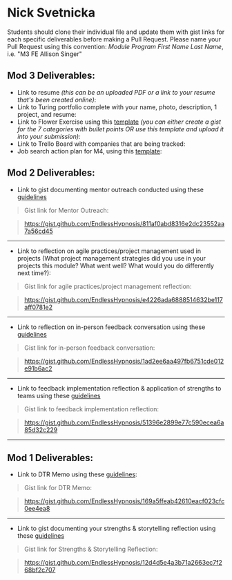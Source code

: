 # Nick Svetnicka

Students should clone their individual file and update them with gist links for each specific deliverables before making a Pull Request. Please name your Pull Request using this convention: *Module Program First Name Last Name*, i.e. "M3 FE Allison Singer"

## Mod 3 Deliverables:

* Link to resume *(this can be an uploaded PDF or a link to your resume that's been created online)*: 
* Link to Turing portfolio complete with your name, photo, description, 1 project, and resume:
* Link to Flower Exercise using this [template](https://github.com/turingschool/career-development-curriculum/blob/master/files/Career%20Unit%20-%20The%20Flower%20Diagram.pdf) *(you can either create a gist for the 7 categories with bullet points OR use this template and upload it into your submission):*
* Link to Trello Board with companies that are being tracked: 
* Job search action plan for M4, using this [template](https://github.com/turingschool/career-development-curriculum/blob/master/module_three/mod_4_action_plan_template.md):


## Mod 2 Deliverables:


* Link to gist documenting mentor outreach conducted using these [guidelines](https://github.com/turingschool/career-development-curriculum/blob/master/module_two/cold_outreach_i_guidelines.md)

> Gist link for Mentor Outreach:

> https://gist.github.com/EndlessHypnosis/811af0abd8316e2dc23552aa7a56cd45

---

* Link to reflection on agile practices/project management used in projects (What project management strategies did you use in your projects this module? What went well? What would you do differently next time?):

> Gist link for agile practices/project management reflection:

> https://gist.github.com/EndlessHypnosis/e4226ada6888514632be117aff0781e2


---

* Link to reflection on in-person feedback conversation using these [guidelines](https://github.com/turingschool/career-development-curriculum/blob/master/module_two/feedback_conversation_reflection_guidelines.md)

> Gist link for in-person feedback conversation:

> https://gist.github.com/EndlessHypnosis/1ad2ee6aa497fb6751cde012e91b6ac2

---

* Link to feedback implementation reflection & application of strengths to teams using these [guidelines](https://github.com/turingschool/career-development-curriculum/blob/master/module_two/feedback_implementation_strengths_reflection.md)

> Gist link to feedback implementation reflection:

> https://gist.github.com/EndlessHypnosis/51396e2899e77c590ecea6a85d32c229

---

## Mod 1 Deliverables:


* Link to DTR Memo using these [guidelines](https://github.com/turingschool/career-development-curriculum/blob/master/module_one/dtr_guidelines_memo.md):

> Gist link for DTR Memo:

> https://gist.github.com/EndlessHypnosis/169a5ffeab42610eacf023cfc0ee4ea8

-----

* Link to gist documenting your strengths & storytelling reflection using these [guidelines](https://github.com/turingschool/career-development-curriculum/blob/master/module_one/strengths_storytelling_reflection.md)

> Gist link for Strengths & Storytelling Reflection:

> https://gist.github.com/EndlessHypnosis/12d4d5e4a3b71a2663ec7f268bf2c707
